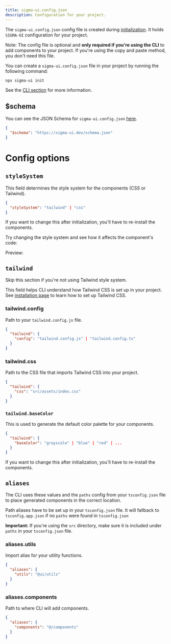```yaml
---
title: sigma-ui.config.json
description: Configuration for your project.
---
```


The `sigma-ui.config.json` config file is created during [initialization](/docs/cli.html). It holds `SIGMA-UI` configuration for your project.

<Callout class="mt-6">

  Note: The config file is optional and **only required if you're using the CLI** to add components to your project. If you're using the copy
  and paste method, you don't need this file.

</Callout>

You can create a `sigma-ui.config.json` file in your project by running the following command:

```bash
npx sigma-ui init
```

See the [CLI section](/docs/cli) for more information.

## $schema

You can see the JSON Schema for `sigma-ui.config.json` [here](https://sigma-ui.dev/schema.json).

```json title="sigma-ui.config.json"
{
  "$schema": "https://sigma-ui.dev/schema.json"
}
```

# Config options

## `styleSystem`

This field determines the style system for the components (CSS or Tailwind).

<!-- eslint-skip -->
```json title="sigma-ui.config.json"
{
  "styleSystem": "tailwind" | "css"
}
```

<Callout class="mt-6">
  If you want to change this after initialization, you'll have to re-install the components.
</Callout>

Try changing the style system and see how it affects the component's code:

<StyleSwitcher class="w-full" />

Preview:

<ComponentPreview name="CardWithForm" />

## `tailwind`

Skip this section if you're not using Tailwind style system.

This field helps CLI understand how Tailwind CSS is set up in your project. See [installation page](/docs/installation) to learn how to set up Tailwind CSS.

### tailwind.config

Path to your `tailwind.config.js` file.

<!-- eslint-skip -->
```json title="sigma-ui.config.json"
{
  "tailwind": {
    "config": "tailwind.config.js" | "tailwind.config.ts"
  }
}
```

### tailwind.css

Path to the CSS file that imports Tailwind CSS into your project.

```json title="sigma-ui.config.json"
{
  "tailwind": {
    "css": "src/assets/index.css"
  }
}
```

### `tailwind.baseColor`

This is used to generate the default color palette for your components.

<!-- eslint-skip -->
```json title="sigma-ui.config.json"
{
  "tailwind": {
    "baseColor": "grayscale" | "blue" | "red" | ...
  }
}
```

<Callout class="mt-6">
  If you want to change this after initialization, you'll have to re-install the components.
</Callout>

## `aliases`

The CLI uses these values and the `paths` config from your `tsconfig.json` file to place generated components in the correct location.

Path aliases have to be set up in your `tsconfig.json` file. It will fallback to `tsconfig.app.json` if no `paths` were found in `tsconfig.json`

<Callout class="mt-6">

 **Important:** If you're using the `src` directory, make sure it is included
  under `paths` in your `tsconfig.json` file.

</Callout>

### aliases.utils

Import alias for your utility functions.

```json title="sigma-ui.config.json"
{
  "aliases": {
    "utils": "@ui/utils"
  }
}
```

### aliases.components

Path to where CLI will add components.

```json title="sigma-ui.config.json"
{
  "aliases": {
    "components": "@/components"
  }
}
```
